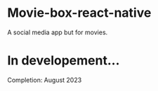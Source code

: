 # Movie-box-react-native
A social media app but for movies.

# In developement...
Completion: August 2023
